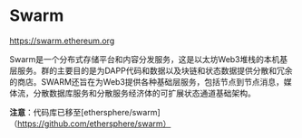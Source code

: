 # Swarm
https://swarm.ethereum.org

Swarm是一个分布式存储平台和内容分发服务，这是以太坊Web3堆栈的本机基层服务。群的主要目的是为DAPP代码和数据以及块链和状态数据提供分散和冗余的商店。SWARM还旨在为Web3提供各种基础层服务，包括节点到节点消息，媒体流，分散数据库服务和分散服务经济体的可扩展状态通道基础架构。

**注意**：代码库已移至[ethersphere/swarm]（https://github.com/ethersphere/swarm）